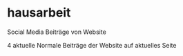 # hausarbeit


Social Media Beiträge von Website


4 aktuelle Normale Beiträge der Website auf aktuelles Seite 
